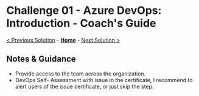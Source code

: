 # Challenge 01 - Azure DevOps: Introduction - Coach's Guide 

[< Previous Solution](./Solution-00.md) - **[Home](./README.md)** - [Next Solution >](./Solution-02.md)

## Notes & Guidance

- Provide access to the team across the organization.
- DevOps Self- Assessment with issue in the certificate, I recommend to alert users of the issue certificate, or just skip the step. 
